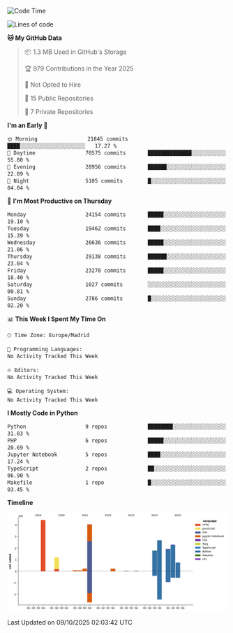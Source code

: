 <!--START_SECTION:waka-->
![Code Time](http://img.shields.io/badge/Code%20Time-839%20hrs%2038%20mins-blue)

![Lines of code](https://img.shields.io/badge/From%20Hello%20World%20I%27ve%20Written-19.7%20million%20lines%20of%20code-blue)

**🐱 My GitHub Data** 

> 📦 1.3 MB Used in GitHub's Storage 
 > 
> 🏆 979 Contributions in the Year 2025
 > 
> 🚫 Not Opted to Hire
 > 
> 📜 15 Public Repositories 
 > 
> 🔑 7 Private Repositories 
 > 
**I'm an Early 🐤** 

```text
🌞 Morning                21845 commits       ████░░░░░░░░░░░░░░░░░░░░░   17.27 % 
🌆 Daytime                70575 commits       ██████████████░░░░░░░░░░░   55.80 % 
🌃 Evening                28956 commits       ██████░░░░░░░░░░░░░░░░░░░   22.89 % 
🌙 Night                  5105 commits        █░░░░░░░░░░░░░░░░░░░░░░░░   04.04 % 
```
📅 **I'm Most Productive on Thursday** 

```text
Monday                   24154 commits       █████░░░░░░░░░░░░░░░░░░░░   19.10 % 
Tuesday                  19462 commits       ████░░░░░░░░░░░░░░░░░░░░░   15.39 % 
Wednesday                26636 commits       █████░░░░░░░░░░░░░░░░░░░░   21.06 % 
Thursday                 29138 commits       ██████░░░░░░░░░░░░░░░░░░░   23.04 % 
Friday                   23278 commits       █████░░░░░░░░░░░░░░░░░░░░   18.40 % 
Saturday                 1027 commits        ░░░░░░░░░░░░░░░░░░░░░░░░░   00.81 % 
Sunday                   2786 commits        █░░░░░░░░░░░░░░░░░░░░░░░░   02.20 % 
```


📊 **This Week I Spent My Time On** 

```text
🕑︎ Time Zone: Europe/Madrid

💬 Programming Languages: 
No Activity Tracked This Week

🔥 Editors: 
No Activity Tracked This Week

💻 Operating System: 
No Activity Tracked This Week
```

**I Mostly Code in Python** 

```text
Python                   9 repos             ████████░░░░░░░░░░░░░░░░░   31.03 % 
PHP                      6 repos             █████░░░░░░░░░░░░░░░░░░░░   20.69 % 
Jupyter Notebook         5 repos             ████░░░░░░░░░░░░░░░░░░░░░   17.24 % 
TypeScript               2 repos             ██░░░░░░░░░░░░░░░░░░░░░░░   06.90 % 
Makefile                 1 repo              █░░░░░░░░░░░░░░░░░░░░░░░░   03.45 % 
```



**Timeline**

![Lines of Code chart](https://raw.githubusercontent.com/danisoronellas/danisoronellas/main/assets/bar_graph.png)


 Last Updated on 09/10/2025 02:03:42 UTC
<!--END_SECTION:waka-->
